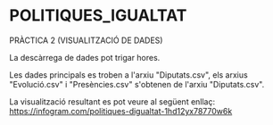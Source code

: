 # POLITIQUES_IGUALTAT
PRÀCTICA 2 (VISUALITZACIÓ DE DADES)

La descàrrega de dades pot trigar hores.

Les dades principals es troben a l'arxiu "Diputats.csv", els arxius "Evolució.csv" i "Presències.csv" s'obtenen de l'arxiu "Diputats.csv".

La visualització resultant es pot veure al següent enllaç: https://infogram.com/politiques-digualtat-1hd12yx78770w6k
